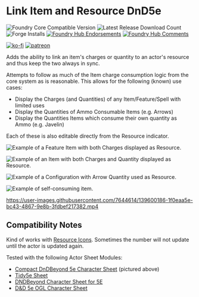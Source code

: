 # Link Item and Resource DnD5e

![Foundry Core Compatible Version](https://img.shields.io/badge/dynamic/json.svg?url=https%3A%2F%2Fraw.githubusercontent.com%2FElfFriend-DnD%2Ffoundryvtt-link-item-resource-5e%2Fmain%2Fmodule.json&label=Foundry%20Version&query=$.compatibleCoreVersion&colorB=orange)
![Latest Release Download Count](https://img.shields.io/badge/dynamic/json?label=Downloads@latest&query=assets%5B1%5D.download_count&url=https%3A%2F%2Fapi.github.com%2Frepos%2FElfFriend-DnD%2Ffoundryvtt-link-item-resource-5e%2Freleases%2Flatest)
![Forge Installs](https://img.shields.io/badge/dynamic/json?label=Forge%20Installs&query=package.installs&suffix=%25&url=https%3A%2F%2Fforge-vtt.com%2Fapi%2Fbazaar%2Fpackage%2Flink-item-resource-5e&colorB=4aa94a)
[![Foundry Hub Endorsements](https://img.shields.io/endpoint?logoColor=white&url=https%3A%2F%2Fwww.foundryvtt-hub.com%2Fwp-json%2Fhubapi%2Fv1%2Fpackage%2Flink-item-resource-5e%2Fshield%2Fendorsements)](https://www.foundryvtt-hub.com/package/link-item-resource-5e/)
[![Foundry Hub Comments](https://img.shields.io/endpoint?logoColor=white&url=https%3A%2F%2Fwww.foundryvtt-hub.com%2Fwp-json%2Fhubapi%2Fv1%2Fpackage%2Flink-item-resource-5e%2Fshield%2Fcomments)](https://www.foundryvtt-hub.com/package/link-item-resource-5e/)

[![ko-fi](https://img.shields.io/badge/-buy%20me%20a%20coke-%23FF5E5B)](https://ko-fi.com/elffriend)
[![patreon](https://img.shields.io/badge/-patreon-%23FF424D)](https://www.patreon.com/ElfFriend_DnD)

Adds the ability to link an item's charges or quantity to an actor's resource and thus keep the two always in sync.

Attempts to follow as much of the Item charge consumption logic from the core system as is reasonable. This allows for the following (known) use cases:

- Display the Charges (and Quantities) of any Item/Feature/Spell with limited uses
- Display the Quantities of Ammo Consumable Items (e.g. Arrows)
- Display the Quantities Items which consume their own quantity as Ammo (e.g. Javelin)

Each of these is also editable directly from the Resource indicator.

![Example of a Feature Item with both Charges displayed as Resource.](https://user-images.githubusercontent.com/7644614/141604278-0399c865-16ae-442e-a6fb-a68456d66a38.jpg)

![Example of an Item with both Charges and Quantity displayed as Resource.](https://user-images.githubusercontent.com/7644614/141603970-57f0733f-8e21-4c60-bc1a-6b1036498c58.jpg)

![Example of a Configuration with Arrow Quantity used as Resource.](https://user-images.githubusercontent.com/7644614/141603969-aa4b2513-6540-4220-a25b-3f6415fbaefe.jpg)

![Example of self-consuming item.](https://user-images.githubusercontent.com/7644614/141603971-b917ca40-27b8-48ac-b88c-9a23e02f5cbc.jpg)

https://user-images.githubusercontent.com/7644614/139600186-1f0eaa5e-bc43-4867-9e8b-3fdbef217382.mp4

## Compatibility Notes

Kind of works with [Resource Icons](https://www.foundryvtt-hub.com/package/resource-icons/). Sometimes the number will not update until the actor is updated again.

Tested with the following Actor Sheet Modules:

- [Compact DnDBeyond 5e Character Sheet](https://www.foundryvtt-hub.com/package/compact-beyond-5e-sheet/) (pictured above)
- [Tidy5e Sheet](https://www.foundryvtt-hub.com/package/tidy5e-sheet/)
- [DNDBeyond Character Sheet for 5E](https://www.foundryvtt-hub.com/package/dndbeyond-character-sheet/)
- [D&D 5e OGL Character Sheet](https://www.foundryvtt-hub.com/package/5e-ogl-character-sheet/)
